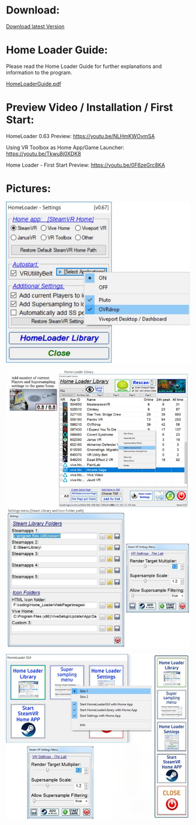 # Download:
[Download latest Version](https://github.com/CogentHub/HomeLoader/releases/)

# Home Loader Guide:
Please read the Home Loader Guide for further explanations and information to the program.

[HomeLoaderGuide.pdf](https://github.com/CogentHub/HomeLoader/blob/master/HomeLoaderGuide.pdf)

# Preview Video / Installation / First Start:
HomeLoader 0.63 Preview: https://youtu.be/NLHmKWOvmSA

Using VR Toolbox as Home App/Game Launcher: https://youtu.be/Tkwu8j0XDK8

Home Loader - First Start Preview: https://youtu.be/0F6zeGrc8KA

# Pictures:

![logo](preview/Settings_1.jpg) 

![logo](preview/HomeLoader_pics_1.jpg) 

![logo](preview/MainMenu_3.jpg) 
